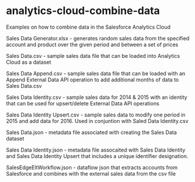 # analytics-cloud-combine-data
Examples on how to combine data in the Salesforce Analytics Cloud

Sales Data Generator.xlsx - generates random sales data from the specified account and product over the given period and between a set of prices

Sales Data.csv - sample sales data file that can be loaded into Analytics Cloud as a dataset

Sales Data Append.csv - sample sales data file that can be loaded with an Append External Data API operation to add additional months of data to Sales Data.csv

Sales Data Identity.csv - sample sales data for 2014 & 2015 with an identity that can be used for upsert/delete External Data API operations

Sales Data Identity Upsert.csv - sample sales data to modify one period in 2015 and add data for 2016.  Used in conjuntion with Saled Data Identity.csv

Sales Data.json - metadata file associated with creating the Sales Data dataset

Sales Data Identity.json - metadata file assocaited with Sales Data Identity and Sales Data Identity Upsert that includes a unique identifier designation.

SalesEdgeEltWorkflow.json - dataflow json that extracts accounts from Salesforce and combines with the external sales data from the csv file
